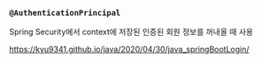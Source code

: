 ### `@AuthenticationPrincipal`

Spring Security에서 context에 저장된 인증된 회원 정보를 꺼내올 때 사용

https://kyu9341.github.io/java/2020/04/30/java_springBootLogin/

<br>
